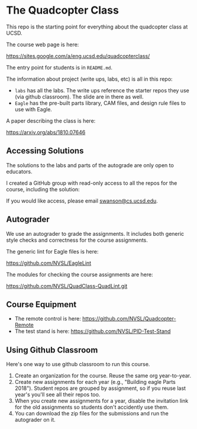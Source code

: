 # The Quadcopter Class

This repo is the starting point for everything about the quadcopter class at UCSD.

The course web page is here:

https://sites.google.com/a/eng.ucsd.edu/quadcopterclass/

The entry point for students is in `README.md`.

The information about project (write ups, labs, etc) is all in this repo:

* `labs` has all the labs. The write ups reference the starter repos they use (via github classroom).  The slide are in there as well.
* `Eagle` has the pre-built parts library, CAM files, and design rule files to use with Eagle.

A paper describing the class is here:

https://arxiv.org/abs/1810.07646

## Accessing Solutions

The solutions to the labs and parts of the autograde are only open to educators.

I created a GitHub group with read-only access to all the repos for the course, including the solution:

If you would like access, please email swanson@cs.ucsd.edu.

## Autograder

We use an autograder to grade the assignments.  It includes both generic style checks and correctness for the course
assignments.

The generic lint for Eagle files is here:

https://github.com/NVSL/EagleLint

The modules for checking the course assignments are here:

https://github.com/NVSL/QuadClass-QuadLint.git


## Course Equipment

* The remote control is here: https://github.com/NVSL/Quadcopter-Remote
* The test stand is here: https://github.com/NVSL/PID-Test-Stand

## Using Github Classroom

Here's one way to use github classroom to run this course.

1.  Create an organization for the course.  Reuse the same org year-to-year.
2.  Create new assignments for each year (e.g., "Building eagle Parts 2018").  Student repos are grouped by assignment, so if you reuse last year's you'll see all their repos too.
3.  When you create new assignments for a year, disable the invitation link for the old assignments so students don't accidently use them.
4.  You can download the zip files for the submissions and run the autograder on it.

